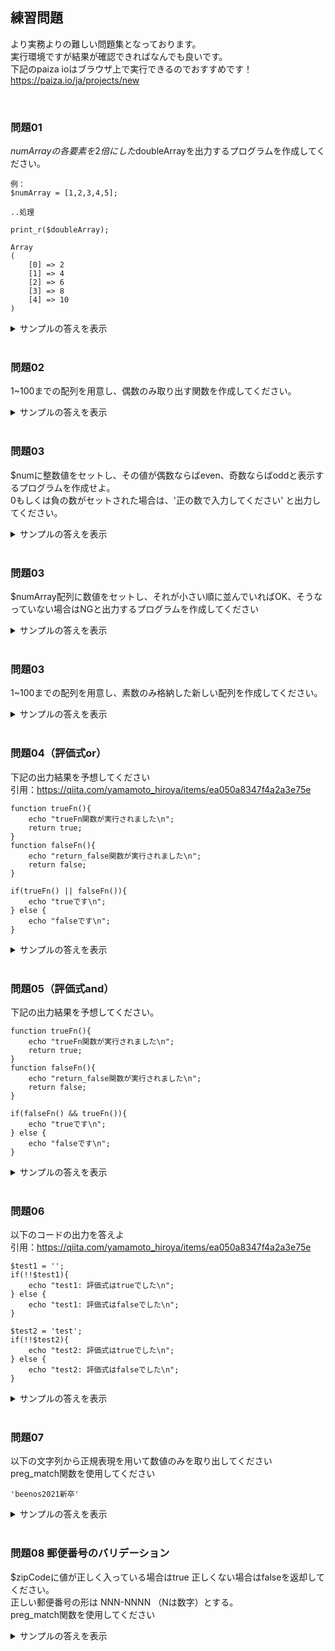 ## 練習問題
より実務よりの難しい問題集となっております。  
実行環境ですが結果が確認できればなんでも良いです。  
下記のpaiza ioはブラウザ上で実行できるのでおすすめです！  
https://paiza.io/ja/projects/new <br>  

<br>

### 問題01
$numArrayの各要素を2倍にした$doubleArrayを出力するプログラムを作成してください。

```
例：
$numArray = [1,2,3,4,5];

..処理

print_r($doubleArray);

Array
(
    [0] => 2
    [1] => 4
    [2] => 6
    [3] => 8
    [4] => 10
)

```

<details><summary>サンプルの答えを表示</summary><div>

```
$doubleArray = array();
foreach($numArray as $num) {
    $doubledNum = $num * 2;
    array_push($doubleArray, $doubledNum);
}
print_r($doubleArray);
```
</div></details><br>

### 問題02
1~100までの配列を用意し、偶数のみ取り出す関数を作成してください。

<details><summary>サンプルの答えを表示</summary><div>

```
$numArray = range(1,100);
$evenNumArray = array();
foreach($numArray as $num) {
    if($num % 2 === 0) {
        array_push($evenNumArray, $num);
    }
}
print_r($evenNumArray);
```
</div></details><br>

### 問題03
$numに整数値をセットし、その値が偶数ならばeven、奇数ならばoddと表示するプログラムを作成せよ。  
0もしくは負の数がセットされた場合は、'正の数で入力してください' と出力してください。

<details><summary>サンプルの答えを表示</summary><div>

```
$num = N;
if ($num < 1) {
    echo '正の数で入力してください';
} elseif ($num % 2 === 0) {
    echo 'even';
} else {
    echo 'odd';
}
```
</div></details><br>

### 問題03
$numArray配列に数値をセットし、それが小さい順に並んでいればOK、そうなっていない場合はNGと出力するプログラムを作成してください

<details><summary>サンプルの答えを表示</summary><div>

```
$numArray = [];

```
</div></details><br>

### 問題03
1~100までの配列を用意し、素数のみ格納した新しい配列を作成してください。

<details><summary>サンプルの答えを表示</summary><div>

```
$numArray = range(1,100);
$primeArray = array();
foreach($numArray as $num) {
    if($num === 1 || $num === 2) {
        continue;
    }
    $flg = true;
    for($i=2;$i<$num;$i++) {
        if($num % $i == 0) {
            $flg = false;
            break;
        }
    }
    if ($flg) {
        array_push($primeArray,$num);
    } 
}
print_r($primeArray);
```
</div></details><br>

### 問題04（評価式or）
下記の出力結果を予想してください  
引用：https://qiita.com/yamamoto_hiroya/items/ea050a8347f4a2a3e75e
```
function trueFn(){
    echo "trueFn関数が実行されました\n";
    return true;
}
function falseFn(){
    echo "return_false関数が実行されました\n";
    return false;
}

if(trueFn() || falseFn()){
    echo "trueです\n";
} else {
    echo "falseです\n";
}
```
<details><summary>サンプルの答えを表示</summary><div>

```
trueFn関数が実行されました
trueです

// --------------------
// foo() は決してコールされることはありません。これらの演算子は短絡評価を行うからです。

$a = (false && foo());
$b = (true  || foo());
```
</div></details><br>


### 問題05（評価式and）
下記の出力結果を予想してください。
```
function trueFn(){
    echo "trueFn関数が実行されました\n";
    return true;
}
function falseFn(){
    echo "return_false関数が実行されました\n";
    return false;
}

if(falseFn() && trueFn()){
    echo "trueです\n";
} else {
    echo "falseです\n";
}
```
<details><summary>サンプルの答えを表示</summary><div>

```
falseFn関数が実行されました
falseです

// --------------------
// foo() は決してコールされることはありません。これらの演算子は短絡評価を行うからです。

$a = (false && foo());
$b = (true  || foo());
```
</div></details><br>

### 問題06
以下のコードの出力を答えよ  
引用：https://qiita.com/yamamoto_hiroya/items/ea050a8347f4a2a3e75e
```
$test1 = '';
if(!!$test1){
    echo "test1: 評価式はtrueでした\n";
} else {
    echo "test1: 評価式はfalseでした\n";
}

$test2 = 'test';
if(!!$test2){
    echo "test2: 評価式はtrueでした\n";
} else {
    echo "test2: 評価式はfalseでした\n";
}
```
<details><summary>サンプルの答えを表示</summary><div>

```
test1: 評価式はfalseでした
test2: 評価式はtrueでした
```
</div></details><br>


### 問題07
以下の文字列から正規表現を用いて数値のみを取り出してください  
preg_match関数を使用してください
```
'beenos2021新卒'
```
<details><summary>サンプルの答えを表示</summary><div>

```
$string = 'beenos2021新卒';

$num = preg_replace('/[^0-9]/', '', $string);
```
</div></details><br>

### 問題08 郵便番号のバリデーション
$zipCodeに値が正しく入っている場合はtrue 正しくない場合はfalseを返却してください。  
正しい郵便番号の形は NNN-NNNN （Nは数字）とする。  
preg_match関数を使用してください

<details><summary>サンプルの答えを表示</summary><div>

```
$zipCode = '111-1111';
function checkZip($zipCode) {
 if(preg_match('/^[0-9][0-9][0-9][-][0-9][0-9][0-9][0-9]$/', $zipCode)) {
     return true;
 }
 return false;
 }
}
```
</div></details><br>